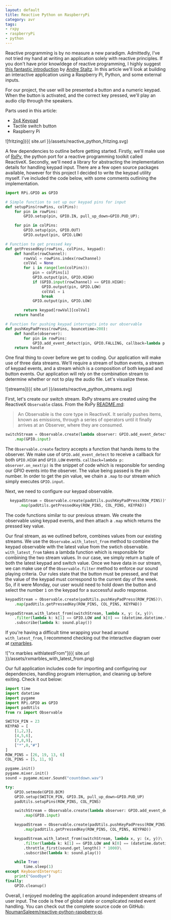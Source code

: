 ```yaml
---
layout: default
title: Reactive Python on RaspberryPi
category: avr
tags:
- rxpy
- raspberryPi
- python
---
```


Reactive programming is by no measure a new paradigm. Admittedly, I've not tried my hand at writing an application solely with reactive principles. If you don't have prior knowldege of reactive programming, I highly suggest [this fantastic introduction](https://gist.github.com/staltz/868e7e9bc2a7b8c1f754) by [Andre Staltz](https://twitter.com/andrestaltz). In this article we'll look at building an interactive application using a Raspberry Pi, Python, and some external inputs.

For our project, the user will be presented a button and a numeric keypad. When the button is activated, and the correct key pressed, we'll play an audio clip through the speakers.

Parts used in this article:
- [3x4 Keypad](https://www.adafruit.com/product/419)
- Tactile switch button
- Raspberry Pi

![fritzing]({{ site.url }}/assets/reactive_python_fritzing.svg)

A few dependencies to outline before getting started. Firstly, we'll make use of [RxPy](https://github.com/ReactiveX/RxPY), the python port for a reactive programming toolkit called ReactiveX. Secondly, we'll need a library for abstracting the implementation details for handling keypad input. There are a few open source packages available, however for this project I decided to write the keypad utility myself. I've included the code below, with some comments outlining the implementation.

```python
import RPi.GPIO as GPIO

# Simple function to set up our keypad pins for input
def setupPins(rowPins, colPins):
    for pin in rowPins:
        GPIO.setup(pin, GPIO.IN, pull_up_down=GPIO.PUD_UP);

    for pin in colPins:
        GPIO.setup(pin, GPIO.OUT)
        GPIO.output(pin, GPIO.LOW)

# Function to get pressed key
def getPressedKey(rowPins, colPins, keypad):
    def handle(rowChannel):
        rowVal = rowPins.index(rowChannel)
        colVal = None
        for i in range(len(colPins)):
            pin = colPins[i]
            GPIO.output(pin, GPIO.HIGH)
            if (GPIO.input(rowChannel) == GPIO.HIGH):
                GPIO.output(pin, GPIO.LOW)
                colVal = i
                break
            GPIO.output(pin, GPIO.LOW)

        return keypad[rowVal][colVal]
    return handle

# Function for pushing keypad interrupts into our observable
def pushKeyPadPress(rowPins, bouncetime=200):
    def handle(observer):
        for pin in rowPins:
            GPIO.add_event_detect(pin, GPIO.FALLING, callback=lambda p: observer.on_next(p), bouncetime=bouncetime)
    return handle
```

One final thing to cover before we get to coding. Our application will make use of three data streams. We'll require a stream of button events, a stream of keypad events, and a stream which is a composition of both keypad and button events. Our application will rely on the combination stream to determine whether or not to play the audio file. Let's visualize these.

![streams]({{ site.url }}/assets/reactive_python_streams.svg)

First, let's create our switch stream. RxPy streams are created using the ReactiveX `Observable` class. From the RxPy [README.md](https://github.com/ReactiveX/RxPY#the-basics):

> An Observable is the core type in ReactiveX. It serially pushes items, known as emissions, through a series of operators until it finally arrives at an Observer, where they are consumed.

```python
switchStream = Observable.create(lambda observer: GPIO.add_event_detect(SWITCH_PIN, GPIO.BOTH, callback=lambda p: observer.on_next(p), bouncetime=50))\
    .map(GPIO.input)
```

The `Observable.create` factory accepts a function that hands items to the observer. We make use of `GPIO.add_event_detect` to receive a callback for both `GPIO.HIGH` and `GPIO.LOW` events. `callback=lambda p: observer.on_next(p)` is the snippet of code which is responsible for sending our GPIO events into the observer. The value being passed is the pin number. In order to get the pin value, we chain a `.map` to our stream which simply executes `GPIO.input`.

Next, we need to configure our keypad observable.

```python
  keypadStream = Observable.create(padUtils.pushKeyPadPress(ROW_PINS))\
      .map(padUtils.getPressedKey(ROW_PINS, COL_PINS, KEYPAD))
```

The code functions similar to our previous stream. We create the observable using keypad events, and then attach a `.map` which returns the pressed key value.

Our final stream, as we outlined before, combines values from our existing streams. We use the `Observabe.with_latest_from` method to combine the keypad observable with the latest value from the swtich observable. `with_latest_from` takes a lambda function which is responsible for combining the two stream values. In our case, we simply return a tuple of both the latest keypad and switch value. Once we have data in our stream, we can make use of the `Observable.filter` method to enforce our sound playing criteria. Our rules state that the button must be pressed, and that the value of the keypad must correspond to the current day of the week. So, if it were Monday, our user would need to hold down the button and select the number `1` on the keypad for a successful audio response.

```python
keypadStream = Observable.create(padUtils.pushKeyPadPress(ROW_PINS))\
    .map(padUtils.getPressedKey(ROW_PINS, COL_PINS, KEYPAD))

keypadStream.with_latest_from(switchStream, lambda x, y: (x, y))\
    .filter(lambda k: k[1] == GPIO.LOW and k[0] == (datetime.datetime.today().weekday() +1))\
    .subscribe(lambda k: sound.play())

```
If you're having a difficult time wrapping your head around `with_latest_from`, I recommend checking out the interactive diagram over at [rxmarbles](http://rxmarbles.com/#withLatestFrom).

!["rx marbles withlatestFrom"]({{ site.url }}/assets/rxmarbles_with_latest_from.png)

Our full application includes code for importing and configuring our dependencies, handling program interruption, and cleaning up before exiting. Check it out below:

```python
import time
import datetime
import pygame
import RPi.GPIO as GPIO
import padUtils
from rx import Observable

SWITCH_PIN = 23
KEYPAD = [
    [1,2,3],
    [4,5,6],
    [7,8,9],
    ["*",0,"#"]
]
ROW_PINS = [26, 19, 13, 6]
COL_PINS = [5, 11, 9]

pygame.init()
pygame.mixer.init()
sound = pygame.mixer.Sound("countdown.wav")

try:
    GPIO.setmode(GPIO.BCM)
    GPIO.setup(SWITCH_PIN, GPIO.IN, pull_up_down=GPIO.PUD_UP)
    padUtils.setupPins(ROW_PINS, COL_PINS)

    switchStream = Observable.create(lambda observer: GPIO.add_event_detect(SWITCH_PIN, GPIO.BOTH, callback=lambda p: observer.on_next(p), bouncetime=50))\
        .map(GPIO.input)

    keypadStream = Observable.create(padUtils.pushKeyPadPress(ROW_PINS))\
        .map(padUtils.getPressedKey(ROW_PINS, COL_PINS, KEYPAD))

    keypadStream.with_latest_from(switchStream, lambda x, y: (x, y))\
        .filter(lambda k: k[1] == GPIO.LOW and k[0] == (datetime.datetime.today().weekday() +1))\
        .throttle_first(sound.get_length() * 1000)\
        .subscribe(lambda k: sound.play())

    while True:
        time.sleep(1)
except KeyboardInterrupt:
    print("Goodbye")
finally:
    GPIO.cleanup()
```

Overall, I enjoyed modeling the application around independent streams of user input. The code is free of global state or complicated nested event handling. You can check out the complete source code on GitHub: [NoumanSaleem/reactive-python-raspberry-pi](https://github.com/NoumanSaleem/reactive-python-raspberry-pi).

